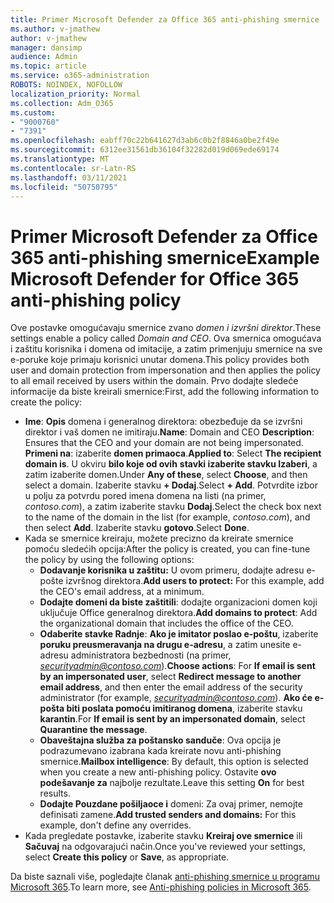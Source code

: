 ```yaml
---
title: Primer Microsoft Defender za Office 365 anti-phishing smernice
ms.author: v-jmathew
author: v-jmathew
manager: dansimp
audience: Admin
ms.topic: article
ms.service: o365-administration
ROBOTS: NOINDEX, NOFOLLOW
localization_priority: Normal
ms.collection: Adm_O365
ms.custom:
- "9000760"
- "7391"
ms.openlocfilehash: eabff70c22b641627d3ab6c0b2f8846a0be2f49e
ms.sourcegitcommit: 6312ee31561db36104f32282d019d069ede69174
ms.translationtype: MT
ms.contentlocale: sr-Latn-RS
ms.lasthandoff: 03/11/2021
ms.locfileid: "50750795"
---
```

# <a name="example-microsoft-defender-for-office-365-anti-phishing-policy"></a><span data-ttu-id="5881a-102">Primer Microsoft Defender za Office 365 anti-phishing smernice</span><span class="sxs-lookup"><span data-stu-id="5881a-102">Example Microsoft Defender for Office 365 anti-phishing policy</span></span>

<span data-ttu-id="5881a-103">Ove postavke omogućavaju smernice zvano *domen i izvršni direktor*.</span><span class="sxs-lookup"><span data-stu-id="5881a-103">These settings enable a policy called *Domain and CEO*.</span></span> <span data-ttu-id="5881a-104">Ova smernica omogućava i zaštitu korisnika i domena od imitacije, a zatim primenjuju smernice na sve e-poruke koje primaju korisnici unutar domena.</span><span class="sxs-lookup"><span data-stu-id="5881a-104">This policy provides both user and domain protection from impersonation and then applies the policy to all email received by users within the domain.</span></span> <span data-ttu-id="5881a-105">Prvo dodajte sledeće informacije da biste kreirali smernice:</span><span class="sxs-lookup"><span data-stu-id="5881a-105">First, add the following information to create the policy:</span></span>

- <span data-ttu-id="5881a-106">**Ime**: **Opis** domena i generalnog direktora: obezbeđuje da se izvršni direktor i vaš domen ne imitiraju.</span><span class="sxs-lookup"><span data-stu-id="5881a-106">**Name**: Domain and CEO **Description**: Ensures that the CEO and your domain are not being impersonated.</span></span>
  <span data-ttu-id="5881a-107">**Primeni na**: izaberite **domen primaoca**.</span><span class="sxs-lookup"><span data-stu-id="5881a-107">**Applied to**: Select **The recipient domain is**.</span></span> <span data-ttu-id="5881a-108">U okviru **bilo koje od ovih** **stavki izaberite stavku Izaberi**, a zatim izaberite domen.</span><span class="sxs-lookup"><span data-stu-id="5881a-108">Under **Any of these**, select **Choose**, and then select a domain.</span></span> <span data-ttu-id="5881a-109">Izaberite stavku **+ Dodaj**.</span><span class="sxs-lookup"><span data-stu-id="5881a-109">Select **+ Add**.</span></span> <span data-ttu-id="5881a-110">Potvrdite izbor u polju za potvrdu pored imena domena na listi (na primer, *contoso.com*), a zatim izaberite stavku **Dodaj**.</span><span class="sxs-lookup"><span data-stu-id="5881a-110">Select the check box next to the name of the domain in the list (for example, *contoso.com*), and then select **Add**.</span></span> <span data-ttu-id="5881a-111">Izaberite stavku **gotovo**.</span><span class="sxs-lookup"><span data-stu-id="5881a-111">Select **Done**.</span></span>
- <span data-ttu-id="5881a-112">Kada se smernice kreiraju, možete precizno da kreirate smernice pomoću sledećih opcija:</span><span class="sxs-lookup"><span data-stu-id="5881a-112">After the policy is created, you can fine-tune the policy by using the following options:</span></span>
  - <span data-ttu-id="5881a-113">**Dodavanje korisnika u zaštitu:** U ovom primeru, dodajte adresu e-pošte izvršnog direktora.</span><span class="sxs-lookup"><span data-stu-id="5881a-113">**Add users to protect:** For this example, add the CEO's email address, at a minimum.</span></span>
  - <span data-ttu-id="5881a-114">**Dodajte domeni da biste zaštitili**: dodajte organizacioni domen koji uključuje Office generalnog direktora.</span><span class="sxs-lookup"><span data-stu-id="5881a-114">**Add domains to protect**: Add the organizational domain that includes the office of the CEO.</span></span>
  - <span data-ttu-id="5881a-115">**Odaberite stavke Radnje**: **Ako je imitator poslao e-poštu**, izaberite **poruku preusmeravanja na drugu e-adresu**, a zatim unesite e-adresu administratora bezbednosti (na primer, *securityadmin@contoso.com*).</span><span class="sxs-lookup"><span data-stu-id="5881a-115">**Choose actions**: For **If email is sent by an impersonated user**, select **Redirect message to another email address**, and then enter the email address of the security administrator (for example, *securityadmin@contoso.com*).</span></span> <span data-ttu-id="5881a-116">**Ako će e-pošta biti poslata pomoću imitiranog domena**, izaberite stavku **karantin**.</span><span class="sxs-lookup"><span data-stu-id="5881a-116">For **If email is sent by an impersonated domain**, select **Quarantine the message**.</span></span>
  - <span data-ttu-id="5881a-117">**Obaveštajna služba za poštansko sanduče**: Ova opcija je podrazumevano izabrana kada kreirate novu anti-phishing smernice.</span><span class="sxs-lookup"><span data-stu-id="5881a-117">**Mailbox intelligence**: By default, this option is selected when you create a new anti-phishing policy.</span></span> <span data-ttu-id="5881a-118">Ostavite **ovo podešavanje za** najbolje rezultate.</span><span class="sxs-lookup"><span data-stu-id="5881a-118">Leave this setting **On** for best results.</span></span>
  - <span data-ttu-id="5881a-119">**Dodajte Pouzdane pošiljaoce i** domeni: Za ovaj primer, nemojte definisati zamene.</span><span class="sxs-lookup"><span data-stu-id="5881a-119">**Add trusted senders and domains:** For this example, don't define any overrides.</span></span>
- <span data-ttu-id="5881a-120">Kada pregledate postavke, izaberite stavku **Kreiraj ove smernice** ili **Sačuvaj** na odgovarajući način.</span><span class="sxs-lookup"><span data-stu-id="5881a-120">Once you've reviewed your settings, select **Create this policy** or **Save**, as appropriate.</span></span>

<span data-ttu-id="5881a-121">Da biste saznali više, pogledajte članak [anti-phishing smernice u programu Microsoft 365](https://go.microsoft.com/fwlink/?linkid=2092235).</span><span class="sxs-lookup"><span data-stu-id="5881a-121">To learn more, see [Anti-phishing policies in Microsoft 365](https://go.microsoft.com/fwlink/?linkid=2092235).</span></span>
